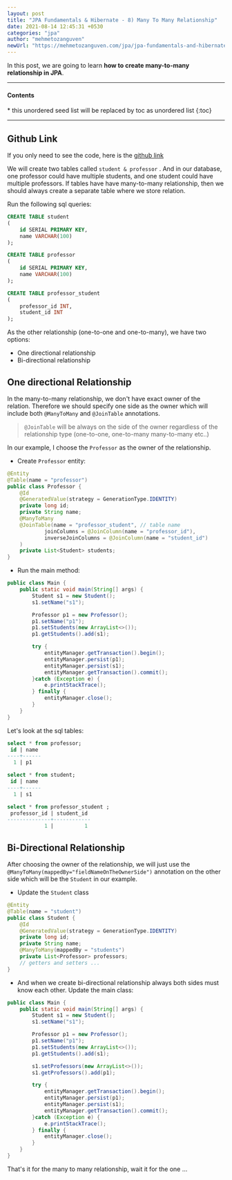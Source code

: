 ```yaml
---
layout: post
title: "JPA Fundamentals & Hibernate - 8) Many To Many Relationship"
date: 2021-08-14 12:45:31 +0530
categories: "jpa"
author: "mehmetozanguven"
newUrl: "https://mehmetozanguven.com/jpa/jpa-fundamentals-and-hibernate-many-to-many/"
---
```


In this post, we are going to learn **how to create many-to-many relationship in JPA**.

<nav class="custom-table-of-contents">
<hr class="horizontal-line">
  <h4 class="table-of-contents-title">Contents</h4>
  * this unordered seed list will be replaced by toc as unordered list
  {:toc}
 <hr class="horizontal-line">
</nav>

## Github Link <a name="github_link"></a>

If you only need to see the code, here is the [github link](https://github.com/mehmetozanguven/jpa_fundamentals_and_hibernate/tree/master/many-to-many)

We will create two tables called `student & professor` . And in our database, one professor could have multiple students, and one student could have multiple professors. If tables have have many-to-many relationship, then we should always create a separate table where we store relation.

Run the following sql queries:

```sql
CREATE TABLE student
(
    id SERIAL PRIMARY KEY,
    name VARCHAR(100)
);

CREATE TABLE professor
(
    id SERIAL PRIMARY KEY,
    name VARCHAR(100)
);

CREATE TABLE professor_student
(
    professor_id INT,
    student_id INT
);
```

As the other relationship (one-to-one and one-to-many), we have two options:

- One directional relationship
- Bi-directional relationship

## One directional Relationship

In the many-to-many relationship, we don't have exact owner of the relation. Therefore we should specify one side as the owner which will include both `@ManyToMany` and `@JoinTable` annotations.

> `@JoinTable` will be always on the side of the owner regardless of the relationship type (one-to-one, one-to-many many-to-many etc..)

In our example, I choose the `Professor` as the owner of the relationship.

- Create `Professor` entity:

```java
@Entity
@Table(name = "professor")
public class Professor {
    @Id
    @GeneratedValue(strategy = GenerationType.IDENTITY)
    private long id;
    private String name;
    @ManyToMany
    @JoinTable(name = "professor_student", // table name
            joinColumns = @JoinColumn(name = "professor_id"),
            inverseJoinColumns = @JoinColumn(name = "student_id")
    )
    private List<Student> students;
}
```

- Run the main method:

```java
public class Main {
    public static void main(String[] args) {
        Student s1 = new Student();
        s1.setName("s1");

        Professor p1 = new Professor();
        p1.setName("p1");
        p1.setStudents(new ArrayList<>());
        p1.getStudents().add(s1);

        try {
            entityManager.getTransaction().begin();
            entityManager.persist(p1);
            entityManager.persist(s1);
            entityManager.getTransaction().commit();
        }catch (Exception e) {
            e.printStackTrace();
        } finally {
            entityManager.close();
        }
    }
}
```

Let's look at the sql tables:

```sql
select * from professor;
 id | name
----+------
  1 | p1

select * from student;
 id | name
----+------
  1 | s1

select * from professor_student ;
 professor_id | student_id
--------------+------------
            1 |          1
```

## Bi-Directional Relationship <a name="bi_drectional"></a>

After choosing the owner of the relationship, we will just use the `@ManyToMany(mappedBy="fieldNameOnTheOwnerSide")` annotation on the other side which will be the `Student` in our example.

- Update the `Student` class

```java
@Entity
@Table(name = "student")
public class Student {
    @Id
    @GeneratedValue(strategy = GenerationType.IDENTITY)
    private long id;
    private String name;
    @ManyToMany(mappedBy = "students")
    private List<Professor> professors;
    // getters and setters ...
}
```

- And when we create bi-directional relationship always both sides must know each other. Update the main class:

```java
public class Main {
    public static void main(String[] args) {
        Student s1 = new Student();
        s1.setName("s1");

        Professor p1 = new Professor();
        p1.setName("p1");
        p1.setStudents(new ArrayList<>());
        p1.getStudents().add(s1);

        s1.setProfessors(new ArrayList<>());
        s1.getProfessors().add(p1);

        try {
            entityManager.getTransaction().begin();
            entityManager.persist(p1);
            entityManager.persist(s1);
            entityManager.getTransaction().commit();
        }catch (Exception e) {
            e.printStackTrace();
        } finally {
            entityManager.close();
        }
    }
}
```

That's it for the many to many relationship, wait it for the one ...
